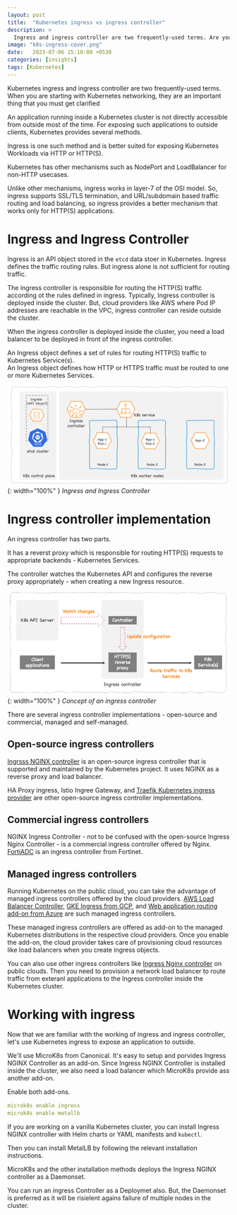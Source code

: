 ```yaml
---
layout: post
title:  "Kubernetes ingress vs ingress controller"
description: > 
  Ingress and ingress controller are two frequently-used terms. Are you sure that you know all about them?
image: "k8s-ingress-cover.png"
date:   2023-07-06 15:10:00 +0530
categories: [insights]
tags: [Kubernetes]
---
```


<div class="header-highlight">
Kubernetes ingress and ingress controller are two frequently-used terms. When you are starting with Kubernetes networking, they are an important thing that you must get clarified
</div>

An application running inside a Kubernetes cluster is not directly accessible from outside most of the time. For exposing such applications to outside clients, Kubernetes provides several methods.

Ingress is one such method and is better suited for exposing Kubernetes Workloads via HTTP or HTTP(S).

Kubernetes has other mechanisms such as NodePort and LoadBalancer for non-HTTP usecases. 

Unlike other mechanisms, ingress works in layer-7 of the OSI model. So, ingress supports SSL/TLS termination, and URL/subdomain based traffic routing and load balancing, so ingress provides a better mechanism that works only for HTTP(S) applications.

# Ingress and Ingress Controller

Ingress is an API object stored in the `etcd` data stoer in Kubernetes. Ingress defines the traffic routing rules. But ingress alone is not sufficient for routing traffic.

The ingress controller is responsible for routing the HTTP(S) traffic according ot the rules defined in ingress. Typically, Ingress controller is deployed inside the cluster. But, cloud providers like AWS where Pod IP addresses are reachable in the VPC, ingress controller can reside outside the cluster.

When the ingress controller is deployed inside the cluster, you need a load balancer to be deployed in front of the ingress controller. 

<div class="inline-highlight">
An Ingress object defines a set of rules for routing HTTP(S) traffic to Kubernetes Service(s).
</div>
An Ingress object defines how HTTP or HTTPS traffic must be routed to one or more Kubernetes Services.

![Ingress and Ingress Controller](/assets/images/k8s-ingress-api-object.png){: width="100%" }
*Ingress and Ingress Controller*

# Ingress controller implementation
An ingress controller has two parts.

It has a reverst proxy which is responsible for routing HTTP(S) requests to appropriate backends - Kubernetes Services.

The controller watches the Kubernetes API and configures the reverse proxy appropriately - when creating a new Ingress resource.

![Concept of an ingress controller](/assets/images/k8s-ingress-controller-how.png){: width="100%" }
*Concept of an ingress controller*


There are several ingress controller implementations - open-source and commercial, managed and self-managed.

## Open-source ingress controllers

[Ingrsss NGINX controller][ingress-nginx] is an open-source ingress controller that is supported and maintained by the Kubernetes project. It uses NGINX as a reverse proxy and load balancer. 

HA Proxy ingress, Istio Ingree Gateway, and [Traefik Kubernetes ingress provider][traefik] are other open-source ingress controller implementations.

## Commercial ingress controllers

NGINX Ingress Controller - not to be confused with the open-source Ingress Nginx Controller - is a commercial ingress controller offered by Nginx. [FortiADC] is an ingress controller from Fortinet.

## Managed ingress controllers 

Running Kubernetes on the public cloud, you can take the advantage of managed ingress controllers offered by the cloud providers. [AWS Load Balancer Controller][aws-lbc], [GKE Ingress from GCP][gke-ingress], and [Web application routing add-on from Azure][azure-ingress] are such managed ingress controllers.

These managed ingress controllers are offered as add-on to the managed Kubernetes distributions in the respective cloud providers. Once you enable the add-on, the cloud provider takes care of provisioning cloud resources like load balancers when you create ingress objects.

You can also use other ingress controllers like [Ingress Nginx controller][ingress-nginx] on public clouds. Then you need to provision a network load balancer to route traffic from exteranl applications to the Ingress controller inside the Kubernetes cluster.


# Working with ingress
Now that we are familiar with the working of ingress and ingress controller, let's use Kubernetes ingress to expose an application to outside.

We'll use MicroK8s from Canonical. It's easy to setup and porvides Ingress NGINX Controller as an add-on. Since Ingress NGINX Controller is installed inside the cluster, we also need a load balancer which MicroK8s provide ass another add-on.

Enable both add-ons.

```yaml
microk8s enable ingress
microk8s enable metallb
```

If you are working on a vanilla Kubernetes cluster, you can install Ingress NGINX controller with Helm charts or YAML manifests and `kubectl`.

Then you can install MetalLB by following the relevant installation instructions.

MicroK8s and the other installation methods deploys the Ingress NGINX controller as a Daemonset. 

You can run an ingress Controller as a Deploymet also. But, the Daemonset is preferred as it will be risielent agains failure of multiple nodes in the cluster.


[ingress-nginx]: https://github.com/kubernetes/ingress-nginx
[traefik]: https://doc.traefik.io/traefik/providers/kubernetes-ingress/
[nginx-ingress]: https://www.nginx.com/products/nginx-ingress-controller/
[FortiADC]: https://docs.fortinet.com/document/fortiadc/7.0.0/fortiadc-ingress-controller-1-0/742835/fortiadc-ingress-controller-overview
[ha-proxy]: https://haproxy-ingress.github.io
[aws-lbc]: https://docs.aws.amazon.com/eks/latest/userguide/aws-load-balancer-controller.html
[aws-alb]: https://aws.amazon.com/elasticloadbalancing/application-load-balancer/
[gke-ingress]: https://cloud.google.com/kubernetes-engine/docs/concepts/ingress
[azure-ingress]: https://learn.microsoft.com/en-us/azure/aks/web-app-routing?tabs=without-osm
